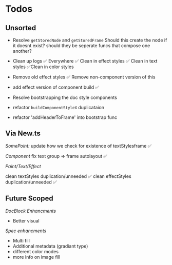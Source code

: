 # Todos

## Unsorted

- Resolve `getStoredNode` and `getStoredFrame`
  Should this create the node if it doesnt exist?
  should they be seperate funcs that compose one another?

- Clean up logs ✅
  Everywhere
  ✅ Clean in effect styles
  ✅ Clean in text styles
  ✅Clean in color styles

- Remove old effect styles ✅
  Remove non-component version of this

- add effect version of component build ✅

- Resolve bootstrapping the doc style components

- refactor `buildComponentStyleX` duplicataion

- refactor 'addHeaderToFrame' into bootstrap func

## Via New.ts

_SomePoint:_
update how we check for existence of textStylesframe ✅

_Component_
fix text group => frame autolayout ✅

_Paint/Text/Effect_

clean textStyles duplication/unneeded ✅
clean effectStyles duplication/unneeded ✅

## Future Scoped

_DocBlock Enhancments_

- Better visual

_Spec enhancments_

- Multi fill
- Additional metadata (gradiant type)
- different color modes
- more info on image fill
